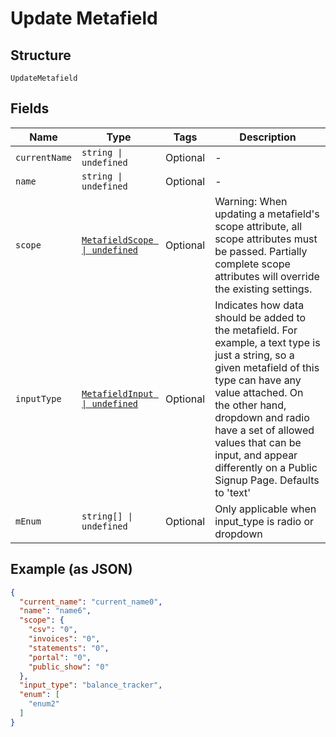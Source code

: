 
# Update Metafield

## Structure

`UpdateMetafield`

## Fields

| Name | Type | Tags | Description |
|  --- | --- | --- | --- |
| `currentName` | `string \| undefined` | Optional | - |
| `name` | `string \| undefined` | Optional | - |
| `scope` | [`MetafieldScope \| undefined`](../../doc/models/metafield-scope.md) | Optional | Warning: When updating a metafield's scope attribute, all scope attributes must be passed. Partially complete scope attributes will override the existing settings. |
| `inputType` | [`MetafieldInput \| undefined`](../../doc/models/metafield-input.md) | Optional | Indicates how data should be added to the metafield. For example, a text type is just a string, so a given metafield of this type can have any value attached. On the other hand, dropdown and radio have a set of allowed values that can be input, and appear differently on a Public Signup Page. Defaults to 'text' |
| `mEnum` | `string[] \| undefined` | Optional | Only applicable when input_type is radio or dropdown |

## Example (as JSON)

```json
{
  "current_name": "current_name0",
  "name": "name6",
  "scope": {
    "csv": "0",
    "invoices": "0",
    "statements": "0",
    "portal": "0",
    "public_show": "0"
  },
  "input_type": "balance_tracker",
  "enum": [
    "enum2"
  ]
}
```

